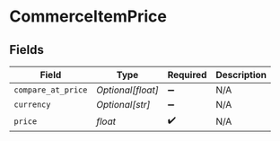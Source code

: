 # CommerceItemPrice


## Fields

| Field              | Type               | Required           | Description        |
| ------------------ | ------------------ | ------------------ | ------------------ |
| `compare_at_price` | *Optional[float]*  | :heavy_minus_sign: | N/A                |
| `currency`         | *Optional[str]*    | :heavy_minus_sign: | N/A                |
| `price`            | *float*            | :heavy_check_mark: | N/A                |